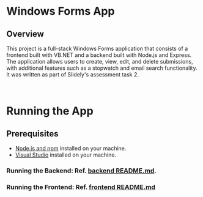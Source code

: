 # Windows Forms App
## Overview
This project is a full-stack Windows Forms application that consists of a frontend built with VB.NET and a backend built with Node.js and Express. The application allows users to create, view, edit, and delete submissions, with additional features such as a stopwatch and email search functionality. It was written as part of Slidely's assessment task 2.

<br>

# Running the App
## Prerequisites

- [Node.js and npm](https://nodejs.org/) installed on your machine.
- [Visual Studio](https://visualstudio.microsoft.com/) installed on your machine.

### Running the Backend: Ref. [backend README.md](/backend/README.md).
### Running the Frontend: Ref. [frontend README.md](/frontend/README.md)
